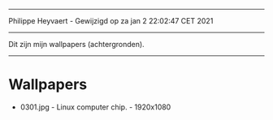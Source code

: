 ***
Philippe Heyvaert - Gewijzigd op za jan  2 22:02:47 CET 2021
***
Dit zijn mijn wallpapers (achtergronden).
***

# Wallpapers

- 0301.jpg - Linux computer chip. - 1920x1080
